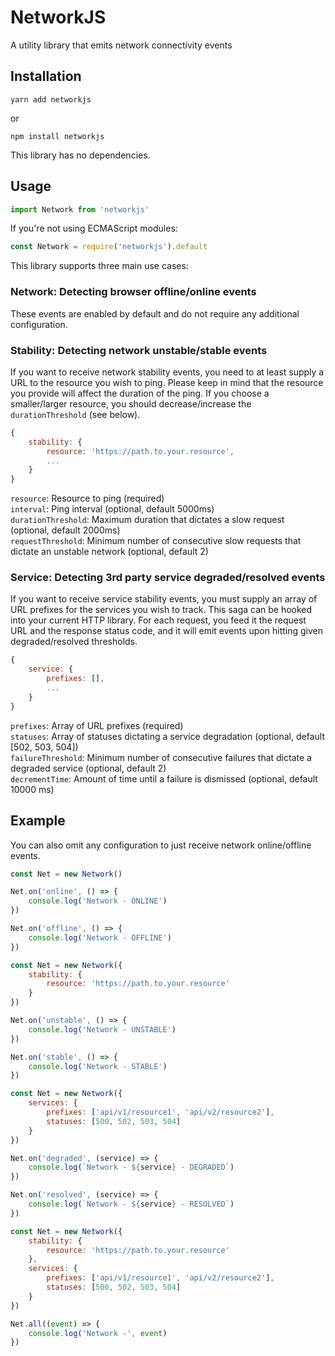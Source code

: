 # NetworkJS

A utility library that emits network connectivity events

## Installation

```
yarn add networkjs
```

or

```
npm install networkjs
```

This library has no dependencies.

## Usage

```javascript
import Network from 'networkjs'
```

If you're not using ECMAScript modules:

```javascript
const Network = require('networkjs').default
```

This library supports three main use cases:

### Network: Detecting browser offline/online events

These events are enabled by default and do not require any additional configuration.

### Stability: Detecting network unstable/stable events

If you want to receive network stability events, you need to at least supply a URL to the resource you wish to ping. Please keep in mind that the resource you provide will affect the duration of the ping. If you choose a smaller/larger resource, you should decrease/increase the `durationThreshold` (see below).

```javascript
{
    stability: {
        resource: 'https://path.to.your.resource',
        ...
    }
}
```

`resource`: Resource to ping (required)<br />
`interval`: Ping interval (optional, default 5000ms)<br />
`durationThreshold`: Maximum duration that dictates a slow request (optional, default 2000ms)<br />
`requestThreshold`: Minimum number of consecutive slow requests that dictate an unstable network (optional, default 2)<br />

### Service: Detecting 3rd party service degraded/resolved events

If you want to receive service stability events, you must supply an array of URL prefixes for the services you wish to track. This saga can be hooked into your current HTTP library. For each request, you feed it the request URL and the response status code, and it will emit events upon hitting given degraded/resolved thresholds.

```javascript
{
    service: {
        prefixes: [],
        ...
    }
}
```

`prefixes`: Array of URL prefixes (required)<br />
`statuses`: Array of statuses dictating a service degradation (optional, default [502, 503, 504])<br />
`failureThreshold`: Minimum number of consecutive failures that dictate a degraded service (optional, default 2)<br />
`decrementTime`: Amount of time until a failure is dismissed (optional, default 10000 ms)<br />

## Example

You can also omit any configuration to just receive network online/offline events.

```javascript
const Net = new Network()

Net.on('online', () => {
    console.log('Network - ONLINE')
})

Net.on('offline', () => {
    console.log('Network - OFFLINE')
})
```

```javascript
const Net = new Network({
    stability: {
        resource: 'https://path.to.your.resource'
    }
})

Net.on('unstable', () => {
    console.log('Network - UNSTABLE')
})

Net.on('stable', () => {
    console.log('Network - STABLE')
})
```

```javascript
const Net = new Network({
    services: {
        prefixes: ['api/v1/resource1', 'api/v2/resource2'],
        statuses: [500, 502, 503, 504]
    }
})

Net.on('degraded', (service) => {
    console.log(`Network - ${service} - DEGRADED`)
})

Net.on('resolved', (service) => {
    console.log(`Network - ${service} - RESOLVED`)
})
```

```javascript
const Net = new Network({
    stability: {
        resource: 'https://path.to.your.resource'
    },
    services: {
        prefixes: ['api/v1/resource1', 'api/v2/resource2'],
        statuses: [500, 502, 503, 504]
    }
})

Net.all((event) => {
    console.log('Network -', event)
})
```
